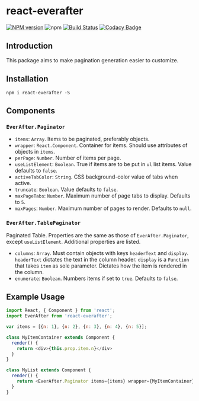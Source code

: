# react-everafter

[![NPM version](https://img.shields.io/npm/v/react-everafter.svg?style=flat)](https://www.npmjs.com/package/react-everafter)
![npm](https://img.shields.io/npm/dt/react-everafter.svg)
[![Build Status](https://travis-ci.org/dchan3/react-everafter.svg?branch=master)](https://travis-ci.org/dchan3/react-everafter)
[![Codacy Badge](https://api.codacy.com/project/badge/Grade/453fef0486e84ef1b3d6e5ce57120446)](https://www.codacy.com/app/dchan3/react-everafter?utm_source=github.com&amp;utm_medium=referral&amp;utm_content=dchan3/react-everafter&amp;utm_campaign=Badge_Grade)

## Introduction
This package aims to make pagination generation easier to customize.

## Installation
`npm i react-everafter -S`

## Components
### `EverAfter.Paginator`
-   `items`: `Array`. Items to be paginated, preferably objects.
-   `wrapper`: `React.Component`. Container for items. Should use attributes of objects in `items`.
-   `perPage`: `Number`. Number of items per page.
-   `useListElement`: `Boolean`. True if items are to be put in `ul` list items. Value defaults to `false`.
-   `activeTabColor`: `String`. CSS background-color value of tabs when active.
-   `truncate`: `Boolean`. Value defaults to `false`.
-   `maxPageTabs`: `Number`. Maximum number of page tabs to display. Defaults to `5`.
-   `maxPages`: `Number`. Maximum number of pages to render. Defaults to `null`.

### `EverAfter.TablePaginator`
Paginated Table. Properties are the same as those of `EverAfter.Paginator`, except `useListElement`. Additional properties are listed.
-   `columns`: `Array`. Must contain objects with keys `headerText` and `display`. `headerText` dictates the text in the column header. `display` is a `Function` that takes `item` as sole parameter. Dictates how the item is rendered in the column.
-   `enumerate`: `Boolean`. Numbers items if set to `true`. Defaults to `false`.

## Example Usage
```Javascript
import React, { Component } from 'react';
import EverAfter from 'react-everafter';

var items = [{n: 1}, {n: 2}, {n: 3}, {n: 4}, {n: 5}];

class MyItemContainer extends Component {
  render() {
    return <div>{this.prop.item.n}</div>
  }
}

class MyList extends Component {
  render() {
    return <EverAfter.Paginator items={items} wrapper={MyItemContainer} perPage={2} useListElement={true} />
  }
}
```
